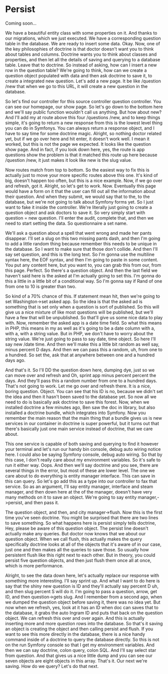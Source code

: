# Persist

Coming soon...

We have a beautiful entity class with some properties on it. And thanks to our
migrations, which we just executed. We have a corresponding question table in the
database. We are ready to insert some data. Okay. Now, one of the key philosophies of
doctrine is that doctor doesn't want you to think about tables and columns. Doctrine
wants you to think about classes and properties, and then let all the details of
saving and querying to a database table. Leave that to doctrine. So instead of
asking, how can I insert a new row in the question table? We're going to think, how
can we create a question object populated with data and then ask doctrine to save it,
to create a integrated new question. Let's add a new page. It be like /question /new
that when we go to this URL, it will create a new question in the database.

So let's find our controller for this source controller question controller. You can
see our homepage, our show page. So let's go down to the bottom here and we'll say
public function wouldn't call us anything. But how about new? And I'll add my at
route above this four /questions /new, and to keep things simple, it's going to
return a new response from this is the lowest level thing you can do in Symfonys. You
can always return a response object, and I have to say time for some doctrine magic.
Alright, so nothing doctor related yet, but if we go over here and hit enter, it
doesn't work well. I mean it worked, but this is not the page we expected. It looks
like the question show page. And in fact, if you look down here, yes, the route is
app questions show the problem is that it matched this route up here because
/question /new, it just makes it look like new is the slug value.

Now routes match from top to bottom. So the easiest way to fix this is actually just
to move your more specific routes above this one. It's kind of big, doesn't happen
too often, but this is a nice example. Now, if we go over and refresh, got it.
Alright, so let's get to work. Now. Eventually this page would have a form on it that
the user can fill out all the information about their question. And when they submit,
we would say that to the, to the database, but we're not going to talk about Symfony
forms yet. So I just want to fake it inside the controller. We're literally just
going to create a question object and ask doctors to save it. So very simply start
with question = new question. I'll enter the audit, complete that, and then we need
to start setting the data. So questionnaire a set name.

We'll ask a question about a spell that went wrong and made her pants disappear. I'll
set a slug on this two missing pants dash, and then I'm going to add a little random
thing because remember this needs to be unique in the database. So I want to make
sure that those don't collide. And then I'll say set question, and this is the long
text. So I'm gonna use the multiline syntax here, the EOF syntax, and then I'm going
to paste in some content. You put any content here, but you want to, you can grab
this from our, from this page. Perfect. So there's a question object. And then the
last field we haven't said here is the asked at I'm actually going to set this. I'm
gonna do this a little in a little bit of a conditional way. So I'm gonna say if Rand
of one from one to 10 is greater than two.

So kind of a 70% chance of this. If statement mean hit, then we're going to set
Washington->set asked app. So the idea is that the asked ad is something that is set
only when a question is sort of published. So this will give us a nice mixture of
like most questions will be published, but we'll have a few that will be unpublished.
So that'll give us some nice data to play with. Now, remember the asked app is a date
time field. So what this means in PHP, this means in my as well as it's going to be a
date column with a, with a, with a string value. But in PHP, we don't have to worry
about the string value. We're just going to pass to say date, time object. So here
I'll say new /date time. And then we'll make this a little bit random as well say,
minus percent D days. And then we can pass this a random, uh, from one to a hundred.
So set the, ask that at anywhere between one and a hundred days ago.

And that's it. So I'll DD the question down here, dumping dye, just so we can move
over and refresh and Oh, sprint app minus percent percent the days. And they'll pass
this a random number from one to a hundred days. That's not going to work. Let me go
over and refresh there. It is a nice, boring question. Object. You can see that his
ID is no, because we didn't set the idea and then it hasn't been saved to the
database yet. So now all we need to do is basically ask doctrine to save this forest.
Now, when we installed doctrine a few minutes ago, Ben saw the doc in library, but
also installed a doctrine bundle, which integrates into Symfony. Now you remember the
main reason that the main thing that a bundle gives us is new services in our
container in doctrine is super powerful, but it turns out that there's basically just
one main service instead of doctrine, that we care about.

This one service is capable of both saving and querying to find it however your
terminal and let's run our handy bin console, debug auto wiring notice here. I could
also be saying Symfony console, debug auto wiring. So that by this case, I don't
really care about my environment variables. So it's safe to run it either way. Oops.
And then we'll say doctrine and you see, there are several things in the error, but
most of these are lower level. The one we care about to do everything is entity
manager interface. This can save in this can query. So let's go add this as a type
into our controller to fax that service. So as an argument, I'll say entity manager,
interface and steam manager, and then down here at the of the manager, doesn't have
very many methods on it to save an object. We're going to say entity
manager,->persist, and then pass it.

The question object, and then, and city manager->flush. Now this is the first time
you've seen doctrine. You might be surprised that there are two lines to save
something. So what happens here is persist simply tells doctrine, Hey, please be
aware of this question object. The persist line doesn't actually make any queries.
But doctor now knows that we about our question object. When we call flush, this
actually makes the query specifically doctrine looks at all of the objects that it's
aware of in our case, just one and then makes all the queries to save those. So
usually how persistent flush like this right next to each other. But in theory, you
could persist five question objects, and then just flush them once all at once, which
is more performance.

Alright, to see the data down here, let's actually replace our response with
something more interesting. I'll say sprint up. And what I want to do here is say
that the shiny new question is ID and they'll actually say percent D uh, and then
slug percent S will do it. I'm going to pass a question, arrow, get ID, and then
question->gets slug. And I remember from a second ago, when we dumped the question
object before saving it, there was no idea yet. But now when we refresh, yes, look at
it has an ID when doc can saves that to the database, it grabs the auto Ingram ID and
puts that back on the question object. We can refresh this over and over again. And
this is actually inserting more and more question rows into the database. So that's
it saving an object is creating the object and then calling persist and flush. If you
want to see this more directly in the database, there is a nice handy command inside
of a doctrine to query the database directly. So this is not on the run Symfony
console so that I get my environment variables. And then we can say doctrine, colon
query, colon SQL. And I'll say select star from question. And that gives us a nice
little dump and you can see our seven objects are eight objects in this array. That's
it. Our next we're saving. How do we query? Let's do that next.

